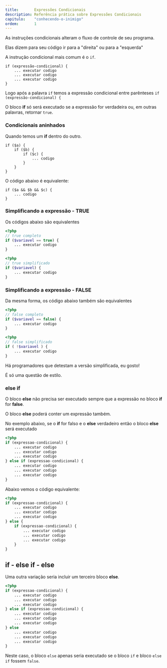 ```yaml
---
title:       Expressões Condicionais
description: Referência prática sobre Expressões Condicionais
capitulo:    "conhecendo-o-inimigo"
ordem:       1
---
```



As instruções condicionais alteram o fluxo de controle de seu programa.

Elas dizem para seu código ir para a "direita" ou para a "esquerda"

A instrução condicional mais comum é o `if`.

    if (expressão-condicional) {
        ... executar codigo
        ... executar codigo
        ... executar codigo
    }

Logo após a palavra `if` temos a expressão condicional entre parênteses `if (expressão-condicional) {`

O bloco __if__ só será executado se a expressão for verdadeira ou, em outras palavras, retornar `true`.



### Condicionais aninhados

Quando temos um __if__ dentro do outro.

    if ($a) {
        if ($b) {
            if ($c) {
                ... codigo
            }
        }
    }

O código abaixo é equivalente:

    if ($a && $b && $c) {
        ... codigo
    }



### Simplificando a expressão - TRUE

Os códigos abaixo são equivalentes

```php
<?php
// true completo
if ($variavel == true) {
    ... executar codigo
}
```

```php
<?php
// true simplificado
if ($variavel) {
    ... executar codigo
}

```



### Simplificando a expressão - FALSE

Da mesma forma, os código abaixo também são equivalentes

```php
<?php
// false completo
if ($variavel == false) {
    ... executar codigo
}
```

```php
<?php
// false simplificado
if ( !$variavel ) {
    ... executar codigo
}
```

Há programadores que detestam a versão simplificada, eu gosto!

É só uma questão de estilo.


### else if

O bloco __else__ não precisa ser executado sempre que a expressão no bloco __if__ for __false__.

O bloco __else__ poderá conter um expressão também.

No exemplo abaixo, se o __if__ for falso e o __else__ verdadeiro então o bloco __else__ será executado

```php
<?php
if (expressao-condicional) {
    ... executar codigo
    ... executar codigo
    ... executar codigo
} else if (expressao-condicional) {
    ... executar codigo
    ... executar codigo
    ... executar codigo
}
```

Abaixo vemos o código equivalente:

```php
<?php
if (expressao-condicional) {
    ... executar codigo
    ... executar codigo
    ... executar codigo
} else {
    if (expressao-condicional) {
        ... executar codigo
        ... executar codigo
        ... executar codigo
    }
}
```



## if - else if - else

Uma outra variação seria incluir um terceiro bloco __else__.


```php
<?php
if (expressao-condicional) {
    ... executar codigo
    ... executar codigo
    ... executar codigo
} else if (expressao-condicional) {
    ... executar codigo
    ... executar codigo
    ... executar codigo
} else
    ... executar codigo
    ... executar codigo
    ... executar codigo
}
```

Neste caso, o bloco `else` apenas seria executado se o bloco `if` e bloco `else if` fossem `false`.